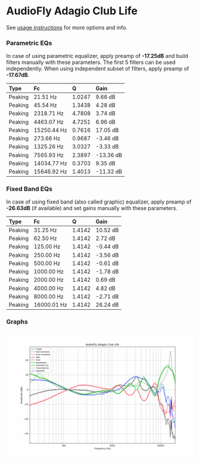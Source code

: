 # AudioFly Adagio Club Life
See [usage instructions](https://github.com/jaakkopasanen/AutoEq#usage) for more options and info.

### Parametric EQs
In case of using parametric equalizer, apply preamp of **-17.25dB** and build filters manually
with these parameters. The first 5 filters can be used independently.
When using independent subset of filters, apply preamp of **-17.67dB**.

| Type    | Fc          |      Q | Gain      |
|:--------|:------------|:-------|:----------|
| Peaking | 21.51 Hz    | 1.0247 | 9.66 dB   |
| Peaking | 45.54 Hz    | 1.3438 | 4.28 dB   |
| Peaking | 2318.71 Hz  | 4.7808 | 3.74 dB   |
| Peaking | 4463.07 Hz  | 4.7251 | 6.96 dB   |
| Peaking | 15250.44 Hz | 0.7616 | 17.05 dB  |
| Peaking | 273.66 Hz   | 0.9687 | -3.46 dB  |
| Peaking | 1325.26 Hz  | 3.0327 | -3.33 dB  |
| Peaking | 7565.93 Hz  | 2.3897 | -13.36 dB |
| Peaking | 14034.77 Hz | 0.3703 | 9.35 dB   |
| Peaking | 15646.92 Hz | 1.4013 | -11.32 dB |

### Fixed Band EQs
In case of using fixed band (also called graphic) equalizer, apply preamp of **-26.63dB**
(if available) and set gains manually with these parameters.

| Type    | Fc          |      Q | Gain     |
|:--------|:------------|:-------|:---------|
| Peaking | 31.25 Hz    | 1.4142 | 10.52 dB |
| Peaking | 62.50 Hz    | 1.4142 | 2.72 dB  |
| Peaking | 125.00 Hz   | 1.4142 | -0.44 dB |
| Peaking | 250.00 Hz   | 1.4142 | -3.56 dB |
| Peaking | 500.00 Hz   | 1.4142 | -0.61 dB |
| Peaking | 1000.00 Hz  | 1.4142 | -1.78 dB |
| Peaking | 2000.00 Hz  | 1.4142 | 0.69 dB  |
| Peaking | 4000.00 Hz  | 1.4142 | 4.82 dB  |
| Peaking | 8000.00 Hz  | 1.4142 | -2.71 dB |
| Peaking | 16000.01 Hz | 1.4142 | 26.24 dB |

### Graphs
![](./AudioFly%20Adagio%20Club%20Life.png)